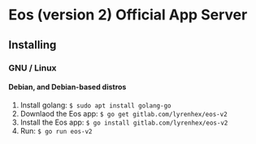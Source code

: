 # Eos (version 2) Official App Server

## Installing

### GNU / Linux

#### Debian, and Debian-based distros

1. Install golang: `$ sudo apt install golang-go`
2. Downlaod the Eos app: `$ go get gitlab.com/lyrenhex/eos-v2`
3. Install the Eos app: `$ go install gitlab.com/lyrenhex/eos-v2`
4. Run: `$ go run eos-v2`